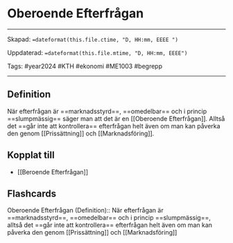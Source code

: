 # Oberoende Efterfrågan

---
Skapad: `=dateformat(this.file.ctime, "D, HH:mm, EEEE ")`

Uppdaterad: `=dateformat(this.file.mtime, "D, HH:mm, EEEE")`

Tags: #year2024 #KTH #ekonomi #ME1003 #begrepp

---

## Definition

När efterfrågan är ==marknadsstyrd==, ==omedelbar== och i princip ==slumpmässig== säger man att det är en [[Oberoende Efterfrågan]]. Alltså det ==går inte att kontrollera== efterfrågan helt även om man kan påverka den genom [[Prissättning]] och [[Marknadsföring]].

## Kopplat till

- [[Beroende Efterfrågan]]

## Flashcards

Oberoende Efterfrågan (Definition):: När efterfrågan är ==marknadsstyrd==, ==omedelbar== och i princip ==slumpmässig==, alltså det ==går inte att kontrollera== efterfrågan helt även om man kan påverka den genom [[Prissättning]] och [[Marknadsföring]]
<!--SR:!2024-02-15,7,250-->
